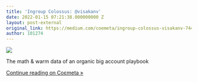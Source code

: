 ```yaml
---
title: 'Ingroup Colossus: @visakanv'
date: 2022-01-15 07:21:38.000000000 Z
layout: post-external
original_link: https://medium.com/coemeta/ingroup-colossus-visakanv-744c08f408f2?source=rss-2d441c4de574------2
author: 101274
---
```


[![](https://cdn-images-1.medium.com/max/960/1*kneKwTt1L1_6r7dFqQ24Dg.jpeg)](https://medium.com/coemeta/ingroup-colossus-visakanv-744c08f408f2?source=rss-2d441c4de574------2)

The math & warm data of an organic big account playbook

[Continue reading on Coεmeta »](https://medium.com/coemeta/ingroup-colossus-visakanv-744c08f408f2?source=rss-2d441c4de574------2)


